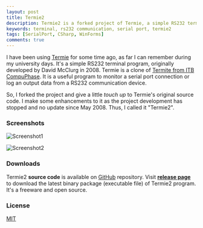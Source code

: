 ```yaml
---
layout: post
title: Termie2
description: Termie2 is a forked project of Termie, a simple RS232 terminal program built in C# WinForms.
keywords: terminal, rs232 communication, serial port, termie2
tags: [SerialPort, CSharp, WinForms]
comments: true
---
```


I have been using [Termie](http://termie.sourceforge.net/) for some time ago, as far I can remember during my university days. It's a simple RS232 terminal program, originally developed by David McClurg in 2008. Termie is a clone of [Termite from ITB CompuPhase](http://www.compuphase.com/software_termite.htm). It is a useful program to monitor a serial port connection or log an output data from a RS232 communication device.

So, I forked the project and give a little _touch up_ to Termie's original source code. I make some enhancements to it as the project development has stopped and no update since May 2008. Thus, I called it "Termie2".

### Screenshots

![Screenshot1](http://i.imgur.com/WKP3PBr.png)

![Screenshot2](http://i.imgur.com/3M6qfHr.png)

### Downloads

Termie2 **source code** is available on [GitHub](https://github.com/heiswayi/Termie2) repository. Visit [**release page**](https://github.com/heiswayi/Termie2/releases) to download the latest binary package (executable file) of Termie2 program. It's a freeware and open source.

### License

[MIT](http://heiswayi.github.io/mit-license)
